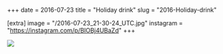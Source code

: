 +++
date = 2016-07-23
title = "Holiday drink"
slug = "2016-Holiday-drink"

[extra]
image = "/2016-07-23_21-30-24_UTC.jpg"
instagram = "https://instagram.com/p/BIOBj4UBaZd"
+++

<img src="/2016-07-23_21-30-24_UTC.jpg" />
